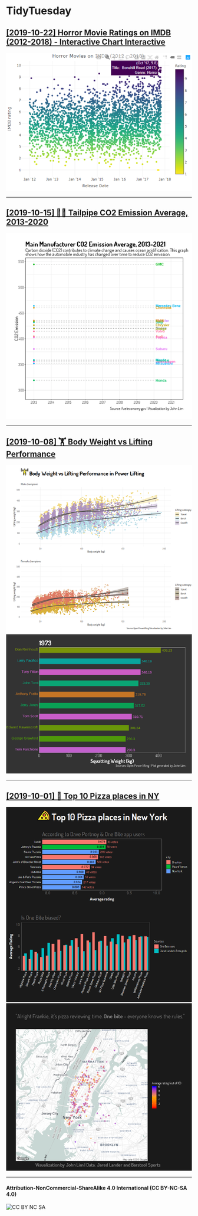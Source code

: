 # TidyTuesday

## [[2019-10-22] Horror Movie Ratings on IMDB (2012-2018) - Interactive Chart Interactive](https://penandlim.github.io/TidyTuesday/R/2019_43/2019_43_HorrorMovies.html)
[![Horror Movie Ratings on IMDB, 2012-2018](./plots/2019_43/2019_43_HorrorMovies.png)](https://penandlim.github.io/TidyTuesday/R/2019_43/2019_43_HorrorMovies.html)

***

## [[2019-10-15] 🚗💨 Tailpipe CO2 Emission Average, 2013-2020](./R/2019_42/)
[![Tailpipe CO2 Emission Average, 2013-2020](./plots/2019_42/2019_42_CarFuelEconomy.gif)](https://github.com/penandlim/TidyTuesday/tree/master/plots/2019_42/)

***

## [[2019-10-08] 🏋️ Body Weight vs Lifting Performance](./R/2019_41/)
[![Body Weight vs Lifting Performance](./plots/2019_41/2019_41_Powerlifting.png)](https://github.com/penandlim/TidyTuesday/tree/master/plots/2019_41/)
[![Top Pizza places in NY Map](./plots/2019_41/2019_41_Powerlifting.gif)](https://github.com/penandlim/TidyTuesday/tree/master/plots/2019_41/)


***
## [[2019-10-01] 🍕 Top 10 Pizza places in NY](./R/2019_40/)
[![Top 10 Pizza places in NY Chart](./plots/2019_40/2019_40_AllThePizza_Charts.png)](https://github.com/penandlim/TidyTuesday/tree/master/plots/2019_40/)
[![Top Pizza places in NY Map](./plots/2019_40/2019_40_AllThePizza_Map.png)](https://github.com/penandlim/TidyTuesday/tree/master/plots/2019_40/)


***

#### Attribution-NonCommercial-ShareAlike 4.0 International (CC BY-NC-SA 4.0)
![CC BY NC SA](https://user-images.githubusercontent.com/4276174/66068560-a906c800-e502-11e9-9fad-11d668fff197.png)